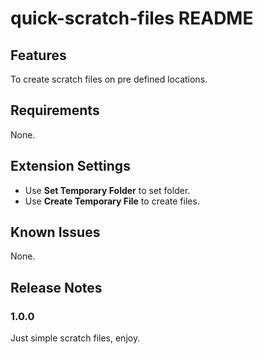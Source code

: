 # quick-scratch-files README

## Features

To create scratch files on pre defined locations.

## Requirements

None.

## Extension Settings

* Use **Set Temporary Folder** to set folder.
* Use **Create Temporary File** to create files.

## Known Issues

None.

## Release Notes

### 1.0.0

Just simple scratch files, enjoy.
